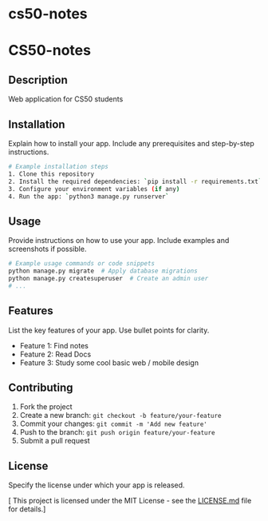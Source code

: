 # cs50-notes


# CS50-notes 

## Description

Web application for CS50 students 

## Installation

Explain how to install your app. Include any prerequisites and step-by-step instructions.

```bash
# Example installation steps
1. Clone this repository
2. Install the required dependencies: `pip install -r requirements.txt`
3. Configure your environment variables (if any)
4. Run the app: `python3 manage.py runserver`
```

## Usage

Provide instructions on how to use your app. Include examples and screenshots if possible.

```bash
# Example usage commands or code snippets
python manage.py migrate  # Apply database migrations
python manage.py createsuperuser  # Create an admin user
# ...
```

## Features

List the key features of your app. Use bullet points for clarity.

- Feature 1: Find notes 
- Feature 2: Read Docs 
- Feature 3: Study some cool basic web / mobile design

## Contributing


1. Fork the project
2. Create a new branch: `git checkout -b feature/your-feature`
3. Commit your changes: `git commit -m 'Add new feature'`
4. Push to the branch: `git push origin feature/your-feature`
5. Submit a pull request


## License

Specify the license under which your app is released.

[ This project is licensed under the MIT License - see the [LICENSE.md](LICENSE.md) file for details.]


